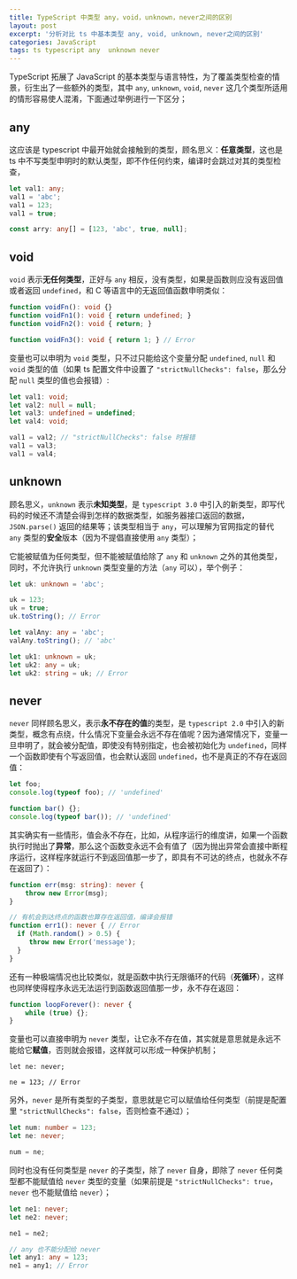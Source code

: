 ```yaml
---
title: TypeScript 中类型 any，void，unknown，never之间的区别
layout: post
excerpt: '分析对比 ts 中基本类型 any, void, unknown, never之间的区别'
categories: JavaScript
tags: ts typescript any  unknown never
---
```

TypeScript 拓展了 JavaScript 的基本类型与语言特性，为了覆盖类型检查的情景，衍生出了一些额外的类型，其中 `any`, `unknown`, `void`, `never` 这几个类型所适用的情形容易使人混淆，下面通过举例进行一下区分；

## any

这应该是 typescript 中最开始就会接触到的类型，顾名思义：**任意类型**，这也是 ts 中不写类型申明时的默认类型，即不作任何约束，编译时会跳过对其的类型检查，
```ts
let val1: any;
val1 = 'abc';
val1 = 123;
val1 = true;

const arry: any[] = [123, 'abc', true, null];
```

## void

`void` 表示**无任何类型**，正好与 `any` 相反，没有类型，如果是函数则应没有返回值或者返回 `undefined`，和 C 等语言中的无返回值函数申明类似：
```ts
function voidFn(): void {}
function voidFn1(): void { return undefined; }
function voidFn2(): void { return; }

function voidFn3(): void { return 1; } // Error
```

变量也可以申明为 `void` 类型，只不过只能给这个变量分配 `undefined`, `null` 和 `void` 类型的值（如果 ts 配置文件中设置了 `"strictNullChecks": false`，那么分配 `null` 类型的值也会报错）:
```ts
let val1: void;
let val2: null = null;
let val3: undefined = undefined;
let val4: void;

val1 = val2; // "strictNullChecks": false 时报错
val1 = val3;
val1 = val4;
```

## unknown

顾名思义，`unknown` 表示**未知类型**，是 `typescript 3.0` 中引入的新类型，即写代码的时候还不清楚会得到怎样的数据类型，如服务器接口返回的数据，`JSON.parse()` 返回的结果等；该类型相当于 `any`，可以理解为官网指定的替代 `any` 类型的**安全**版本（因为不提倡直接使用 `any` 类型）；

它能被赋值为任何类型，但不能被赋值给除了 `any` 和 `unknown` 之外的其他类型，同时，不允许执行 `unknown` 类型变量的方法（`any` 可以），举个例子：
```ts
let uk: unknown = 'abc';

uk = 123;
uk = true;
uk.toString(); // Error

let valAny: any = 'abc';
valAny.toString(); // 'abc'

let uk1: unknown = uk;
let uk2: any = uk;
let uk2: string = uk; // Error
```

## never

`never` 同样顾名思义，表示**永不存在的值**的类型，是 `typescript 2.0` 中引入的新类型，概念有点绕，什么情况下变量会永远不存在值呢？因为通常情况下，变量一旦申明了，就会被分配值，即使没有特别指定，也会被初始化为 `undefined`，同样一个函数即使有个写返回值，也会默认返回 `undefined`，也不是真正的不存在返回值：
```js
let foo;
console.log(typeof foo); // 'undefined'

function bar() {};
console.log(typeof bar()); // 'undefined'
```

其实确实有一些情形，值会永不存在，比如，从程序运行的维度讲，如果一个函数执行时抛出了**异常**，那么这个函数变永远不会有值了（因为抛出异常会直接中断程序运行，这样程序就运行不到返回值那一步了，即具有不可达的终点，也就永不存在返回了）：
```ts
function err(msg: string): never {
    throw new Error(msg);
}

// 有机会到达终点的函数也算存在返回值，编译会报错
function err1(): never { // Error
  if (Math.random() > 0.5) {
     throw new Error('message');
  }
}
```

还有一种极端情况也比较类似，就是函数中执行无限循环的代码（**死循环**），这样也同样使得程序永远无法运行到函数返回值那一步，永不存在返回：
```ts
function loopForever(): never {
    while (true) {};
}
```

变量也可以直接申明为 `never` 类型，让它永不存在值，其实就是意思就是永远不能给它**赋值**，否则就会报错，这样就可以形成一种保护机制；
```
let ne: never;

ne = 123; // Error
```

另外，`never` 是所有类型的子类型，意思就是它可以赋值给任何类型（前提是配置里 `"strictNullChecks": false`，否则检查不通过）；
```ts
let num: number = 123;
let ne: never;

num = ne;
```

同时也没有任何类型是 `never` 的子类型，除了 `never` 自身，即除了 `never` 任何类型都不能赋值给 `never` 类型的变量（如果前提是 `"strictNullChecks": true`，`never` 也不能赋值给 `never`）；
```ts
let ne1: never;
let ne2: never;

ne1 = ne2;

// any 也不能分配给 never
let any1: any = 123;
ne1 = any1; // Error
```